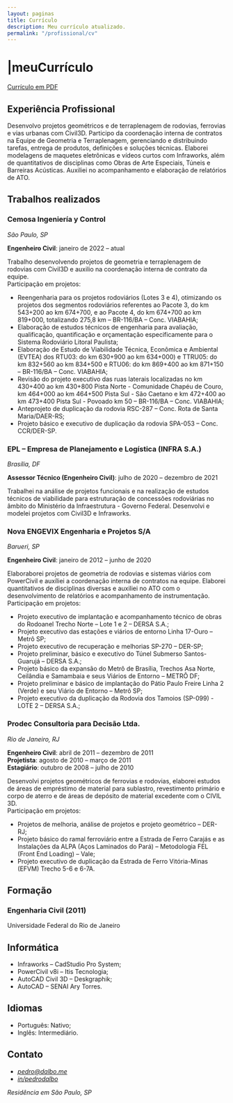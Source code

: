 ```yaml
---
layout: paginas
title: Currículo
description: Meu currículo atualizado.
permalink: "/profissional/cv"
---
```

<h1>
<span aria-hidden="true">|<span class="h1-menor">meu</span></span>Currículo
</h1>

<aside><a href="{{ site.url }}/assets/Pedro Dal Bó.pdf" title="meu currículo atualizado">Currículo em PDF</a></aside>

   <!-- Seção de experiência -->
  <section aria-labelledby="experiencia-titulo">
    <h2 id="experiencia-titulo">Experiência Profissional</h2>
<article class="curriculo">
<p>Desenvolvo projetos geométricos e de terraplenagem de rodovias, ferrovias e vias urbanas com Civil3D. Participo da coordenação interna de contratos na Equipe de Geometria e Terraplenagem, gerenciando e distribuindo tarefas, entrega de produtos, definições e soluções técnicas. Elaborei modelagens de maquetes eletrônicas e vídeos curtos com Infraworks, além de quantitativos de disciplinas como Obras de Arte Especiais, Túneis e Barreiras Acústicas. Auxiliei no acompanhamento e elaboração de relatórios de ATO.</p>
</article>
</section>

   <!-- Seção de experiência -->
  <section aria-labelledby="trabalhos-titulo">
    <h2 id="experiencia-titulo">Trabalhos realizados</h2>
<article class="curriculo">
      <h3>Cemosa Ingeniería y Control</h3>
      <em>São Paulo, SP</em>
      <p><b>Engenheiro Civil</b>: <time datetime="2022-01">janeiro de 2022</time> – atual</p>
        <p>Trabalho desenvolvendo projetos de geometria e terraplenagem de rodovias com Civil3D e auxilio na coordenação interna de contrato da equipe.<br/>
        Participação em projetos: </p>
      <ul>
        <li>Reengenharia para os projetos rodoviários (Lotes 3 e 4), otimizando os projetos dos segmentos rodoviários referentes ao Pacote 3, do km 543+200 ao km 674+700, e ao Pacote 4, do km 674+700 ao km 819+000, totalizando 275,8 km – BR-116/BA – Conc. VIABAHIA;</li>
        <li>Elaboração de estudos técnicos de engenharia para avaliação, qualificação, quantificação e orçamentação especificamente para o Sistema Rodoviário Litoral Paulista;</li>
        <li>Elaboração de Estudo de Viabilidade Técnica, Econômica e Ambiental (EVTEA) dos RTU03: do km 630+900 ao km 634+000) e TTRU05: do km 832+560 ao km 834+500 e RTU06: do km 869+400 ao km 871+150 – BR-116/BA – Conc. VIABAHIA;</li>
        <li>Revisão do projeto executivo das ruas laterais localizadas no km 430+400 ao km 430+800 Pista Norte - Comunidade Chapéu de Couro, km 464+000 ao km 464+500 Pista Sul - São Caetano e km 472+400 ao km 473+400 Pista Sul - Povoado km 50 – BR-116/BA – Conc. VIABAHIA;</li>
        <li>Anteprojeto de duplicação da rodovia RSC-287 – Conc. Rota de Santa Maria/DAER-RS;</li>
        <li>Projeto básico e executivo de duplicação da rodovia SPA-053 – Conc. CCR/DER-SP.</li>
      </ul>
</article>

<article class="curriculo">
      <h3>EPL – Empresa de Planejamento e Logística (INFRA S.A.)</h3>
      <em>Brasília, DF</em>
      <p><b>Assessor Técnico (Engenheiro Civil)</b>: <time datetime="2020-07">julho de 2020</time> – <time datetime="2021-12">dezembro de 2021</time></p>
      <p>Trabalhei na análise de projetos funcionais e na realização de estudos técnicos de viabilidade para estruturação de concessões rodoviárias no âmbito do Ministério da Infraestrutura - Governo Federal. Desenvolvi e modelei projetos com Civil3D e Infraworks.</p>
</article>

<article class="curriculo">
      <h3>Nova ENGEVIX Engenharia e Projetos S/A</h3>
      <em>Barueri, SP</em>
      <p><b>Engenheiro Civil</b>: <time datetime="2012-01">janeiro de 2012</time> – <time datetime="2020-07">junho de 2020</time></p>
      <p>Elaboraborei projetos de geometria de rodovias e sistemas viários com PowerCivil e auxíliei a coordenação interna de contratos na equipe. Elaborei quantitativos de disciplinas diversas e auxiliei no ATO com o desenvolvimento de relatórios e acompanhamento de instrumentação.<br/>
        Participação em projetos: </p>
      <ul>
        <li>Projeto executivo de implantação e acompanhamento técnico de obras do Rodoanel Trecho Norte – Lote 1 e 2 – DERSA S.A.;</li>
        <li>Projeto executivo das estações e viários de entorno Linha 17-Ouro – Metrô SP;</li>
        <li>Projeto executivo de recuperação e melhorias SP-270 – DER-SP;</li>
        <li>Projeto preliminar, básico e executivo do Túnel Submerso Santos-Guarujá – DERSA S.A.;</li>
        <li>Projeto básico da expansão do Metrô de Brasília, Trechos Asa Norte, Ceilândia e Samambaia e seus Viários de Entorno – METRÔ DF;</li>
        <li>Projeto preliminar e básico de implantação do Pátio Paulo Freire Linha 2 (Verde) e seu Viário de Entorno – Metrô SP;</li>
        <li>Projeto executivo da duplicação da Rodovia dos Tamoios (SP-099) - LOTE 2 – DERSA S.A.;</li>
      </ul>
</article>

<article class="curriculo">
      <h3>Prodec Consultoria para Decisão Ltda.</h3>
      <em>Rio de Janeiro, RJ</em>
      <p><b>Engenheiro Civil</b>: <time datetime="2011-04">abril de 2011</time> – <time datetime="2011-12">dezembro de 2011</time><br/>
      <b>Projetista</b>: <time datetime="2010-08">agosto de 2010</time> – <time datetime="2011-03">março de 2011</time>
      <br/>
      <b>Estagiário</b>: <time datetime="2008-10">outubro de 2008</time> – <time datetime="2010-07">julho de 2010</time></p>
      <p>Desenvolvi projetos geométricos de ferrovias e rodovias, elaborei estudos de áreas de empréstimo de material para sublastro, revestimento primário e corpo de aterro e de áreas de depósito de material excedente com o CIVIL 3D.<br/>
        Participação em projetos: </p>
      <ul>
        <li>Projetos de melhoria, análise de projetos e projeto geométrico – DER-RJ;</li>
        <li>Projeto básico do ramal ferroviário entre a Estrada de Ferro Carajás e as Instalações da ALPA (Aços Laminados do Pará) – Metodologia FEL (Front End Loading) – Vale;</li>
        <li>Projeto executivo de duplicação da Estrada de Ferro Vitória-Minas (EFVM) Trecho 5-6 e 6-7A.</li>
      </ul>
</article>
  </section>

  <!-- Formação -->
  <section aria-labelledby="formacao-titulo">
    <h2 id="formacao-titulo">Formação</h2>
  <article class="curriculo">
  <h3>Engenharia Civil (2011)</h3>
    <p>Universidade Federal do Rio de Janeiro</p>
  </article>
  </section>

  <!-- Informática -->
  <section aria-labelledby="informatica-titulo">
    <h2 id="informatica-titulo">Informática</h2>
    <article class="curriculo">
    <ul>
      <li>Infraworks – CadStudio Pro System;</li>
       <li>PowerCivil v8i – Itis Tecnologia;</li>
      <li>AutoCAD Civil 3D – Deskgraphik;</li>
      <li>AutoCAD – SENAI Ary Torres.</li>
    </ul>
    </article>
  </section>

  <!-- Idiomas -->
  <section aria-labelledby="idiomas-titulo">
    <h2 id="idiomas-titulo">Idiomas</h2>
    <article class="curriculo">
    <ul>
      <li>Português: Nativo;</li>
      <li>Inglês: Intermediário.</li>
    </ul>
    </article>
  </section>
 
 <!-- Seção de contato -->
  <section aria-labelledby="contato-titulo">
    <h2 id="contato-titulo">Contato</h2>
    <article class="curriculo">
    <address>
     <ul>
      <li><a href="mailto:pedro@dalbo.me?subject=Contato profisisonal pelo site" title="Onde falar comigo">pedro@dalbo.me</a></li>
      <li><a href="https://www.linkedin.com/in/pedrodalbo" target="_blank" rel="noopener" aria-label="meu perfil no LinkedIn (atualizado)" title="meu perfil no LinkedIn (atualizado)">in/pedrodalbo</a></li>
</ul>
     <p>Residência em São Paulo, SP</p>
    </address>
    </article>
  </section>
